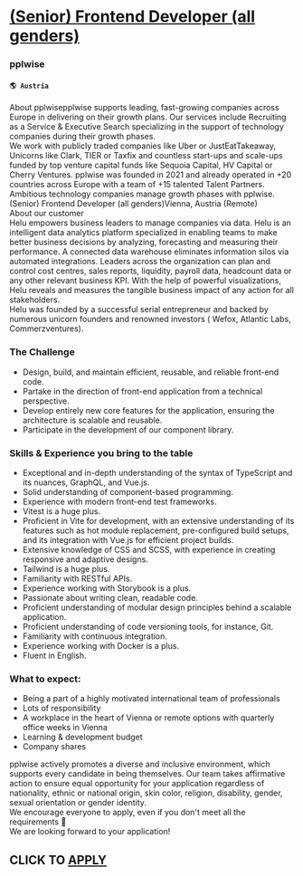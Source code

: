# [(Senior) Frontend Developer (all genders)](https://www.remotewlb.com/apply/senior-frontend-developer-all-genders)  
### pplwise  
#### `🌎 Austria`  
About pplwisepplwise supports leading, fast-growing companies across Europe in delivering on their growth plans. Our services include Recruiting as a Service & Executive Search specializing in the support of technology companies during their growth phases.  
We work with publicly traded companies like Uber or JustEatTakeaway, Unicorns like Clark, TIER or Taxfix and countless start-ups and scale-ups funded by top venture capital funds like Sequoia Capital, HV Capital or Cherry Ventures. pplwise was founded in 2021 and already operated in +20 countries across Europe with a team of +15 talented Talent Partners. Ambitious technology companies manage growth phases with pplwise.  
(Senior) Frontend Developer (all genders)Vienna, Austria (Remote)  
About our customer  
Helu empowers business leaders to manage companies via data. Helu is an intelligent data analytics platform specialized in enabling teams to make better business decisions by analyzing, forecasting and measuring their performance. A connected data warehouse eliminates information silos via automated integrations. Leaders across the organization can plan and control cost centres, sales reports, liquidity, payroll data, headcount data or any other relevant business KPI. With the help of powerful visualizations, Helu reveals and measures the tangible business impact of any action for all stakeholders.  
Helu was founded by a successful serial entrepreneur and backed by numerous unicorn founders and renowned investors ( Wefox, Atlantic Labs, Commerzventures).

### The Challenge

  * Design, build, and maintain efficient, reusable, and reliable front-end code.
  * Partake in the direction of front-end application from a technical perspective.
  * Develop entirely new core features for the application, ensuring the architecture is scalable and reusable.
  * Participate in the development of our component library.

### Skills & Experience you bring to the table

  * Exceptional and in-depth understanding of the syntax of TypeScript and its nuances, GraphQL, and Vue.js.
  * Solid understanding of component-based programming.
  * Experience with modern front-end test frameworks. 
  * Vitest is a huge plus.
  * Proficient in Vite for development, with an extensive understanding of its features such as hot module replacement, pre-configured build setups, and its integration with Vue.js for efficient project builds.
  * Extensive knowledge of CSS and SCSS, with experience in creating responsive and adaptive designs. 
  * Tailwind is a huge plus.
  * Familiarity with RESTful APIs.
  * Experience working with Storybook is a plus.
  * Passionate about writing clean, readable code.
  * Proficient understanding of modular design principles behind a scalable application.
  * Proficient understanding of code versioning tools, for instance, Git.
  * Familiarity with continuous integration.
  * Experience working with Docker is a plus.
  * Fluent in English. 

### What to expect:

  * Being a part of a highly motivated international team of professionals
  * Lots of responsibility
  * A workplace in the heart of Vienna or remote options with quarterly office weeks in Vienna
  * Learning & development budget
  * Company shares 

pplwise actively promotes a diverse and inclusive environment, which supports every candidate in being themselves. Our team takes affirmative action to ensure equal opportunity for your application regardless of nationality, ethnic or national origin, skin color, religion, disability, gender, sexual orientation or gender identity.  
We encourage everyone to apply, even if you don't meet all the requirements 🚀  
We are looking forward to your application!  
## CLICK TO [APPLY](https://www.remotewlb.com/apply/senior-frontend-developer-all-genders)

